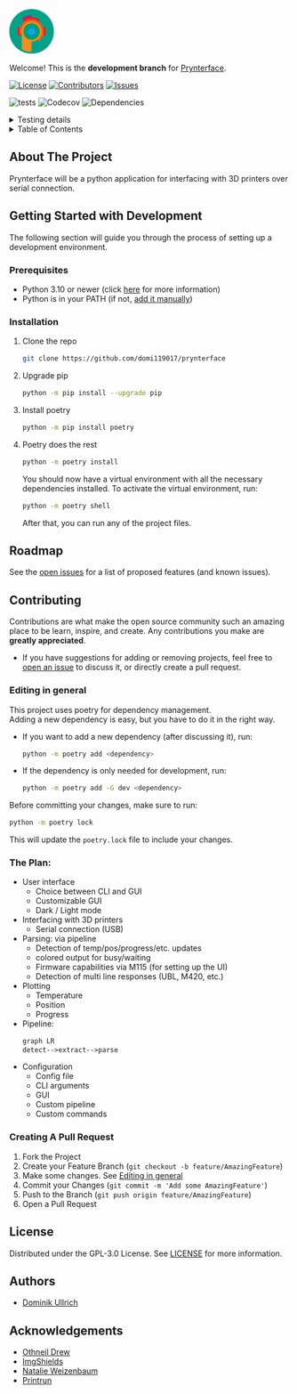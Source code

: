 <!-- repo links -->
[repo_main]: https://github.com/domi119017/prynterface
[repo_issues_open]: https://github.com/domi119017/prynterface/issues
[repo_issues_new]: https://github.com/domi119017/prynterface/issues/new
[repo_releases]: https://github.com/domi119017/prynterface/releases
<!-- links to files -->
[repo_license]: LICENSE
[repo_logo]: misc/images/logo.png
[project_screenshot]: misc/images/screenshot.png

<!-- shields -->
[shield_downloads]: https://img.shields.io/github/downloads/domi119017/prynterface/total
[shield_contributors]: https://img.shields.io/github/contributors/domi119017/prynterface?color=dark-green
[shield_issues]: https://img.shields.io/github/issues/domi119017/prynterface
[shield_license]: https://img.shields.io/badge/License-GPLv3-blue.svg
[shield_codecov]: https://codecov.io/gh/domi119017/prynterface/branch/master/graph/badge.svg?token=DFD15VCX40
[shield_dependencys]: https://img.shields.io/librariesio/github/domi119017/prynterface

<!-- icons -->
[icon_python]: https://simpleicons.org/icons/python.svg

<!-- websites -->
[python_download]: https://www.python.org/downloads/

<!-- other -->
[add_to_path]: prynterface/docs/path.md

<!-- workflow shields -->
[pytest_quick]: https://github.com/domi119017/prynterface/actions/workflows/pytest_quick.yml/badge.svg
[pytest_versions_ubuntu]: http://github-actions.40ants.com/domi119017/prynterface/matrix.svg?only=pytest%20detailed.test.false.ubuntu-latest
[pytest_versions_windows]: http://github-actions.40ants.com/domi119017/prynterface/matrix.svg?only=pytest%20detailed.test.false.windows-latest
[pytest_versions_experimental_ubuntu]: http://github-actions.40ants.com/domi119017/prynterface/matrix.svg?only=pytest%20detailed.test.true.ubuntu-latest
[pytest_versions_experimental_windows]: http://github-actions.40ants.com/domi119017/prynterface/matrix.svg?only=pytest%20detailed.test.true.windows-latest

<!-- Repo logo -->

<img src="misc/images/logo.png" alt="Logo" width="80" height="80">


Welcome! This is the **development branch** for [Prynterface][repo_main].

[![License][shield_license]][repo_license]
[![Contributors][shield_contributors]][repo_main]
[![Issues][shield_issues]][repo_main]

![tests][pytest_quick]
![Codecov](https://img.shields.io/codecov/c/gh/domi119017/prynterface)
![Dependencies][shield_dependencys]


<!-- Testing details -->
<details>
<summary> Testing details </summary>


| OS          | Supported versions                 |
| ----------- | ---------------------------------- |
| **Ubuntu**  | ![pytest][pytest_versions_ubuntu]  |
| **Windows** | ![pytest][pytest_versions_windows] |


</details>


<!-- Table Of Contents -->
<details>
<summary>Table of Contents</summary>
<ol>
<li>
<a href="#about-the-project">About The Project</a>
</li>
<li>
<a href="#getting-started-with-development">Getting Started with Development</a>
<ul>
<li><a href="#prerequisites">Prerequisites</a></li>
<li><a href="#installation">Installation</a></li>
</ul>
</li>
<li><a href="#roadmap">Roadmap</a></li>
<li><a href="#contributing">Contributing</a>
<ul>
<li><a href="#editing-in-general">Editing in general</a></li>
<li><a href="#the-plan">The Plan</a></li>
<li><a href="#creating-a-pull-request">Creating A Pull Request</a></li>
</ul>
</li>
<li>
<a href="#license">License</a>
</li>
</ol>
</details>

</details>

## About The Project

<!-- @todo Project Screenshot [later]
[![Screenshot][project_screenshot]](#getting-started)
-->
Prynterface will be a python application for interfacing with 3D printers over serial connection.

## Getting Started with Development
The following section will guide you through the process of setting up a development environment.

### Prerequisites
* Python 3.10 or newer (click [here][python_download] for more information)
* Python is in your PATH (if not, [add it manually][add_to_path])

### Installation
1. Clone the repo
   ```sh
   git clone https://github.com/domi119017/prynterface
    ```
2. Upgrade pip
   ```sh
   python -m pip install --upgrade pip
   ```
3. Install poetry
   ```sh
   python -m pip install poetry
    ```
4. Poetry does the rest
   ```sh
   python -m poetry install
   ```

    You should now have a virtual environment with all the necessary dependencies installed.
    To activate the virtual environment, run:
    ```sh
    python -m poetry shell
    ```
    After that, you can run any of the project files.

## Roadmap

See the [open issues][repo_issues_open] for a list of proposed features (and known issues).

## Contributing

Contributions are what make the open source community such an amazing place to be learn, inspire, and create. Any contributions you make are **greatly appreciated**.
* If you have suggestions for adding or removing projects, feel free to [open an issue](https://github.com/domi119017/prynterface/issues/new) to discuss it, or directly create a pull request.

### Editing in general

This project uses poetry for dependency management. <br>
Adding a new dependency is easy, but you have to do it in the right way.
- If you want to add a new dependency (after discussing it), run:
  ```sh
  python -m poetry add <dependency>
  ```
- If the dependency is only needed for development, run:
  ```sh
  python -m poetry add -G dev <dependency>
  ```

Before committing your changes, make sure to run:
```sh
python -m poetry lock
```
This will update the `poetry.lock` file to include your changes.

### The Plan:
- User interface
  - Choice between CLI and GUI
  - Customizable GUI
  - Dark / Light mode
- Interfacing with 3D printers
  - Serial connection (USB)
- Parsing: via pipeline
  - Detection of temp/pos/progress/etc. updates
  - colored output for busy/waiting
  - Firmware capabilities via M115 (for setting up the UI)
  - Detection of multi line responses (UBL, M420, etc.)
- Plotting
  - Temperature
  - Position
  - Progress
- Pipeline:
  ```mermaid
  graph LR
  detect-->extract-->parse
  ```
- Configuration
  - Config file
  - CLI arguments
  - GUI
  - Custom pipeline
  - Custom commands

### Creating A Pull Request
<!-- 
@todo change to reflect changes in repo security
-->
1. Fork the Project
2. Create your Feature Branch (`git checkout -b feature/AmazingFeature`)
3. Make some changes. See [Editing in general](#editing-in-general)
4. Commit your Changes (`git commit -m 'Add some AmazingFeature'`)
5. Push to the Branch (`git push origin feature/AmazingFeature`)
6. Open a Pull Request

## License

Distributed under the GPL-3.0 License. See [LICENSE](https://github.com/domi119017/prynterface/LICENSE) for more information.

## Authors

* [Dominik Ullrich](github.com/domi119017)

## Acknowledgements

* [Othneil Drew](https://github.com/othneildrew/Best-README-Template)
* [ImgShields](https://shields.io/)
* [Natalie Weizenbaum](https://gist.github.com/nex3)
* [Printrun](https://github.com/kliment/Printrun)
